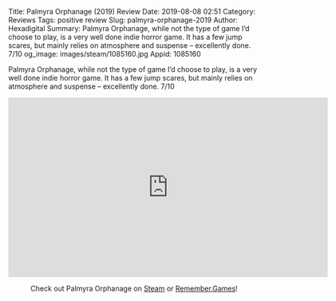 Title: Palmyra Orphanage (2019) Review
Date: 2019-08-08 02:51
Category: Reviews
Tags: positive review
Slug: palmyra-orphanage-2019
Author: Hexadigital
Summary: Palmyra Orphanage, while not the type of game I’d choose to play, is a very well done indie horror game. It has a few jump scares, but mainly relies on atmosphere and suspense – excellently done. 7/10
og_image: images/steam/1085160.jpg
Appid: 1085160

Palmyra Orphanage, while not the type of game I’d choose to play, is a very well done indie horror game. It has a few jump scares, but mainly relies on atmosphere and suspense – excellently done. 7/10

<center><iframe src="https://www.youtube.com/embed/m4QP207cjLY?feature=oembed" allow="accelerometer; autoplay; encrypted-media; gyroscope; picture-in-picture" width="640" height="360" frameborder="0"></iframe>

Check out Palmyra Orphanage on [Steam](https://store.steampowered.com/app/1085160/?curator_clanid=34633900) or [Remember.Games](https://remember.games/game/2626/)!</center>
